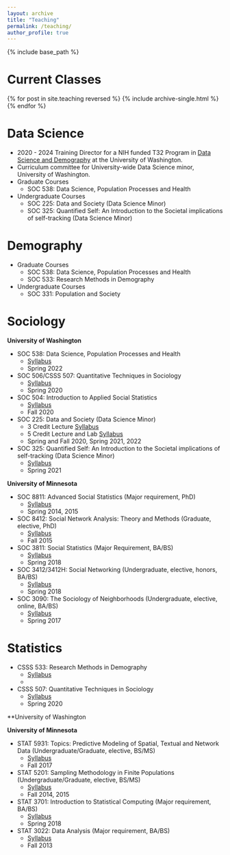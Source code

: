 ```yaml
---
layout: archive
title: "Teaching"
permalink: /teaching/
author_profile: true
---
```


{% include base_path %}

Current Classes
===

{% for post in site.teaching reversed %}
  {% include archive-single.html %}
{% endfor %}

Data Science
===

* 2020 - 2024 Training Director for a NIH funded T32 Program in [Data Science and Demography](https://csde.washington.edu/training/fellowship-funding/data-science-demography-population-health-training/) at the University of Washington. 
* Curriculum committee for University-wide Data Science minor, University of Washington.
* Graduate Courses
    + SOC 538: Data Science, Population Processes and Health
* Undergraduate Courses
    + SOC 225: Data and Society (Data Science Minor)
    + SOC 325: Quantified Self: An Introduction to the Societal implications of self-tracking (Data Science Minor)

Demography
===

* Graduate Courses
  + SOC 538: Data Science, Population Processes and Health
  + SOC 533: Research Methods in Demography
* Undergraduate Courses
  + SOC 331: Population and Society
 

Sociology
===

**University of Washington**

* SOC 538:  Data Science, Population Processes and Health 
    + [Syllabus](syllabi/soc_538_syl.pdf)
    + Spring 2022
* SOC 506/CSSS 507: Quantitative Techniques in Sociology
    + [Syllabus](syllabi/soc_506_syl.pdf)
    + Spring 2020
* SOC 504: Introduction to Applied Social Statistics
    + [Syllabus](syllabi/soc_504_syl.pdf)
    + Fall 2020
* SOC 225: Data and Society (Data Science Minor)
    + 3 Credit Lecture [Syllabus](syllabi/soc_225_syl.pdf)
    + 5 Credit Lecture and Lab [Syllabus](syllabi/soc_225_lab_syl.pdf)
    + Spring and Fall 2020, Spring 2021, 2022
* SOC 325: Quantified Self: An Introduction to the Societal implications of self-tracking (Data Science Minor)
    + [Syllabus](syllabi/soc_325_syl.pdf)
    + Spring 2021

**University of Minnesota**

* SOC 8811: Advanced Social Statistics (Major requirement, PhD)
    + [Syllabus](syllabi/stat_8811_syl.pdf)
    + Spring 2014, 2015
* SOC 8412: Social Network Analysis: Theory and Methods (Graduate, elective, PhD)
    + [Syllabus](syllabi/soc_8412_syl.pdf)
    + Fall 2015
* SOC 3811: Social Statistics (Major Requirement, BA/BS)
    + [Syllabus](syllabi/soc_3811_syl.pdf)
    + Spring 2018
* SOC 3412/3412H: Social Networking (Undergraduate, elective, honors, BA/BS)
    + [Syllabus](syllabi/soc_3412_syl.pdf)
    + Spring 2018
* SOC 3090: The Sociology of Neighborhoods (Undergraduate, elective, online, BA/BS)
    + [Syllabus](syllabi/soc_3090_syl.pdf)
    + Spring 2017
 

Statistics
===

* CSSS 533: Research Methods in Demography
    +  [Syllabus](syllabi/soc_506_syl.pdf)
    +  
* CSSS 507: Quantitative Techniques in Sociology
    + [Syllabus](syllabi/soc_506_syl.pdf)
    + Spring 2020

**University of Washington


**University of Minnesota**
* STAT 5931: Topics: Predictive Modeling of Spatial, Textual and Network Data (Undergraduate/Graduate, elective, BS/MS)
    + [Syllabus](syllabi/stat_5931_syl.pdf)
    + Fall 2017
* STAT 5201: Sampling Methodology in Finite Populations (Undergraduate/Graduate, elective, BS/MS)
    + [Syllabus](syllabi/stat_5201_syl.pdf)
    + Fall 2014, 2015
* STAT 3701: Introduction to Statistical Computing (Major requirement, BA/BS)
    + [Syllabus](syllabi/stat_3701_syl.pdf)
    + Spring 2018
* STAT 3022: Data Analysis (Major requirement, BA/BS)
    + [Syllabus](syllabi/stat_3022_syl.pdf)
    + Fall 2013


  
